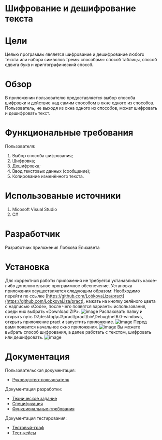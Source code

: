 # Шифрование и дешифрование текста

# Цели
Целью программы явялется шифрование и дешифрование любого текста или набора символов тремы способами: способ таблицы, способ сдвига букв и криптографический способ.

# Обзор
В приложении пользователю предоставляется выбор способа шифровки и действие над самим способом в окне одного из способов. Пользователь, не выходя из окна одного из способов, может шифровать и дешифровать текст.

# Функциональные требования
Пользователя:
1. Выбор способа шифрования;
2. Шифровка;
3. Дешифровка;
4. Ввод текстовых данных (сообщение);
5. Копирование изменённого текста.

# Использованые источники
1. Micosoft Visual Studio
2. C#

# Разработчик
Разработчик приложения Лобкова Елизавета

# Установка
Для корректной работы приложения не требуется устанавливать какое-либо дополнительное программное обеспечение. Установка приложения осуществляется следующим образом:
Необходимо перейти по ссылке [https://github.com/LobkovaLiza/pract](https://github.com/LobkovaLiza/pract), нажать на кнопку зелёного цвета с надписью «Code», после чего появятся варианты использования, среди них выбрать «Download ZIP».
![image](https://user-images.githubusercontent.com/98636064/209930407-631fe71a-efe3-4f4d-a791-8a4399824f5d.png)
Распаковать папку и открыть путь D:\desktop\c#\pract\pract\bin\Debug\net6.0-windows, открыть приложение pract и запустить приложение.
![image](https://user-images.githubusercontent.com/98636064/209930449-7ca96e18-944f-4365-a9b8-51f236b797ac.png)
Перед вами появится начальное окно приложения.
![image](https://user-images.githubusercontent.com/98636064/209930503-83ebee8b-dd6c-4246-9cbd-138ce60d93f4.png)
Вы можете выбрать способ шифрования, а далее работать с текстом, шифровать или дешифровать.
![image](https://user-images.githubusercontent.com/98636064/209930538-8d8907f0-c738-4d64-861a-aba961798493.png)

# Документация
Пользовательская документация:
* [Руководство-пользователя](https://github.com/LobkovaLiza/pract/wiki/Руководство-пользователя)


Документация разработки:
* [Техническое задание](https://docs.yandex.ru/docs/view?url=ya-browser%3A%2F%2F4DT1uXEPRrJRXlUFoewruPRGqLgRFb-x8m0agfM84_SB2Hq7Dhbs9cgZeEAPKHzdGb8KxTHPt4CZSgr24HoQtwdKObT9uAxzHe85JCq0iDADIspz45SNrWyzYF7Zmj_19RTpvugplpVagSVuTM3Gsw%3D%3D%3Fsign%3DA7JCAfilY0-EGtGr_Km92fPZ9iRc1Hlx31WPAxJxua4%3D&name=Техническое_задание.doc&nosw=1)
* [Спецификация](https://github.com/LobkovaLiza/pract/wiki/2.-Спецификация)
* [Функциональные-требования](https://github.com/LobkovaLiza/pract/wiki/3.--Функциональные-требования)


Документация тестирования:
* [Тестовый-граф](https://github.com/LobkovaLiza/pract/wiki/8.-Тестовый-граф)
* [Тест-кейсы](https://github.com/LobkovaLiza/pract/wiki/9.-Тест-кейсы)
